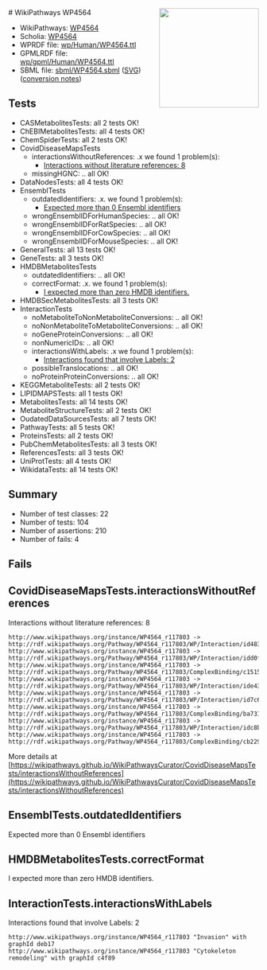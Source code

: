 <img style="float: right; width: 200px" src="../logo.png" />
# WikiPathways WP4564

* WikiPathways: [WP4564](https://identifiers.org/wikipathways:WP4564)
* Scholia: [WP4564](https://scholia.toolforge.org/wikipathways/WP4564)
* WPRDF file: [wp/Human/WP4564.ttl](../wp/Human/WP4564.ttl)
* GPMLRDF file: [wp/gpml/Human/WP4564.ttl](../wp/gpml/Human/WP4564.ttl)
* SBML file: [sbml/WP4564.sbml](../sbml/WP4564.sbml) ([SVG](../sbml/WP4564.svg)) ([conversion notes](../sbml/WP4564.txt))

## Tests
* CASMetabolitesTests: all 2 tests OK!
* ChEBIMetabolitesTests: all 4 tests OK!
* ChemSpiderTests: all 2 tests OK!
* CovidDiseaseMapsTests
    * interactionsWithoutReferences: .x we found 1 problem(s):
        * [Interactions without literature references: 8](#2e295936)
    * missingHGNC: .. all OK!
* DataNodesTests: all 4 tests OK!
* EnsemblTests
    * outdatedIdentifiers: .x. we found 1 problem(s):
        * [Expected more than 0 Ensembl identifiers](#f44398b7)
    * wrongEnsemblIDForHumanSpecies: .. all OK!
    * wrongEnsemblIDForRatSpecies: .. all OK!
    * wrongEnsemblIDForCowSpecies: .. all OK!
    * wrongEnsemblIDForMouseSpecies: .. all OK!
* GeneralTests: all 13 tests OK!
* GeneTests: all 3 tests OK!
* HMDBMetabolitesTests
    * outdatedIdentifiers: .. all OK!
    * correctFormat: .x. we found 1 problem(s):
        * [I expected more than zero HMDB identifiers.](#ad154c1e)
* HMDBSecMetabolitesTests: all 3 tests OK!
* InteractionTests
    * noMetaboliteToNonMetaboliteConversions: .. all OK!
    * noNonMetaboliteToMetaboliteConversions: .. all OK!
    * noGeneProteinConversions: .. all OK!
    * nonNumericIDs: .. all OK!
    * interactionsWithLabels: .x we found 1 problem(s):
        * [Interactions found that involve Labels: 2](#630d2679)
    * possibleTranslocations: .. all OK!
    * noProteinProteinConversions: .. all OK!
* KEGGMetaboliteTests: all 2 tests OK!
* LIPIDMAPSTests: all 1 tests OK!
* MetabolitesTests: all 14 tests OK!
* MetaboliteStructureTests: all 2 tests OK!
* OudatedDataSourcesTests: all 7 tests OK!
* PathwayTests: all 5 tests OK!
* ProteinsTests: all 2 tests OK!
* PubChemMetabolitesTests: all 3 tests OK!
* ReferencesTests: all 3 tests OK!
* UniProtTests: all 4 tests OK!
* WikidataTests: all 14 tests OK!


## Summary

* Number of test classes: 22
* Number of tests: 104
* Number of assertions: 210
* Number of fails: 4

## Fails

<a name="2e295936" />

## CovidDiseaseMapsTests.interactionsWithoutReferences

Interactions without literature references: 8
```
http://www.wikipathways.org/instance/WP4564_r117803 -> http://rdf.wikipathways.org/Pathway/WP4564_r117803/WP/Interaction/id4838def1
http://www.wikipathways.org/instance/WP4564_r117803 -> http://rdf.wikipathways.org/Pathway/WP4564_r117803/WP/Interaction/idd0fdb7f1
http://www.wikipathways.org/instance/WP4564_r117803 -> http://rdf.wikipathways.org/Pathway/WP4564_r117803/ComplexBinding/c1515
http://www.wikipathways.org/instance/WP4564_r117803 -> http://rdf.wikipathways.org/Pathway/WP4564_r117803/WP/Interaction/ide43c834e
http://www.wikipathways.org/instance/WP4564_r117803 -> http://rdf.wikipathways.org/Pathway/WP4564_r117803/WP/Interaction/id7c67c3c4
http://www.wikipathways.org/instance/WP4564_r117803 -> http://rdf.wikipathways.org/Pathway/WP4564_r117803/ComplexBinding/ba731
http://www.wikipathways.org/instance/WP4564_r117803 -> http://rdf.wikipathways.org/Pathway/WP4564_r117803/WP/Interaction/idc8b809e2
http://www.wikipathways.org/instance/WP4564_r117803 -> http://rdf.wikipathways.org/Pathway/WP4564_r117803/ComplexBinding/cb229
```

More details at [https://wikipathways.github.io/WikiPathwaysCurator/CovidDiseaseMapsTests/interactionsWithoutReferences](https://wikipathways.github.io/WikiPathwaysCurator/CovidDiseaseMapsTests/interactionsWithoutReferences)

<a name="f44398b7" />

## EnsemblTests.outdatedIdentifiers

Expected more than 0 Ensembl identifiers
<a name="ad154c1e" />

## HMDBMetabolitesTests.correctFormat

I expected more than zero HMDB identifiers.
<a name="630d2679" />

## InteractionTests.interactionsWithLabels

Interactions found that involve Labels: 2
```
http://www.wikipathways.org/instance/WP4564_r117803 "Invasion" with graphId deb17
http://www.wikipathways.org/instance/WP4564_r117803 "Cytokeleton
remodeling" with graphId c4f89
```


